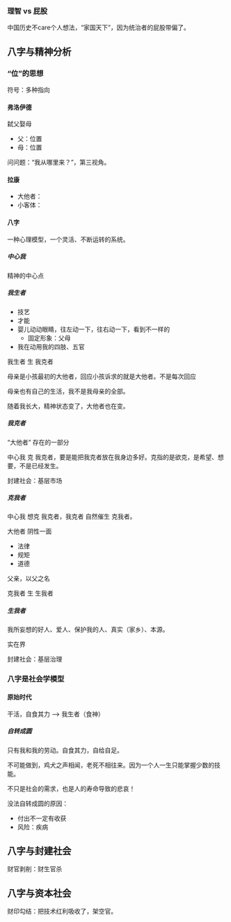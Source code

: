 
### 理智 vs 屁股

中国历史不care个人想法，“家国天下”，因为统治者的屁股带偏了。

## 八字与精神分析
### “位”的思想

符号：多种指向

#### 弗洛伊德 
弑父娶母 

- 父：位置
- 母：位置

问问题：“我从哪里来？”，第三视角。

#### 拉康

- 大他者：
- 小客体：

#### 八字

一种心理模型，一个灵活、不断运转的系统。

##### 中心我

精神的中心点


##### 我生者

- 技艺
- 才能
- 婴儿动动眼睛，往左动一下，往右动一下，看到不一样的
    - 固定形象：父母
- 我在动用我的四肢、五官


我生者  生 我克者

母亲是小孩最初的大他者，回应小孩诉求的就是大他者。不是每次回应

母亲也有自己的生活，我不是我母亲的全部。

随着我长大，精神状态变了，大他者也在变。

##### 我克者

“大他者” 存在的一部分

中心我 克 我克者，要是能把我克者放在我身边多好。克指的是欲克，是希望、想要，不是已经发生。

封建社会：基层市场

##### 克我者


中心我 想克 我克者，我克者 自然催生 克我者。

大他者 阴性一面

- 法律
- 规矩
- 道德

父亲，以父之名


克我者  生 生我者


##### 生我者


我所妄想的好人、爱人、保护我的人、真实（家乡）、本源。

实在界

封建社会：基层治理


### 八字是社会学模型


#### 原始时代

干活，自食其力 --> 我生者（食神）

##### 自转成圆

只有我和我的劳动。自食其力，自给自足。

不可能做到，鸡犬之声相闻，老死不相往来。因为一个人一生只能掌握少数的技能。

不只是社会的需求，也是人的寿命导致的悲哀！

没法自转成圆的原因：
- 付出不一定有收获
- 风险：疾病





## 八字与封建社会

财官剥削：财生官杀

## 八字与资本社会

财印勾结：把技术红利吸收了，架空官。



